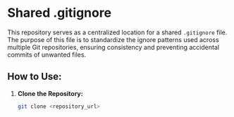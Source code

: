# Shared .gitignore

This repository serves as a centralized location for a shared `.gitignore` file. The purpose of this file is to standardize the ignore patterns used across multiple Git repositories, ensuring consistency and preventing accidental commits of unwanted files.

## How to Use:

1. **Clone the Repository:**
   ```bash
   git clone <repository_url>
